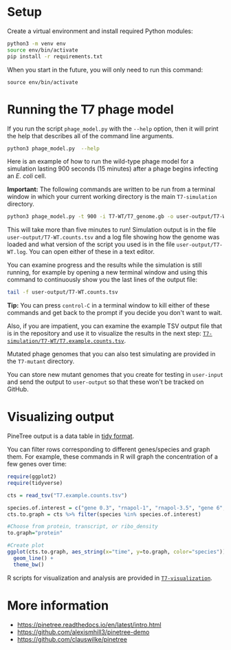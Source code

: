 #  Setup

Create a virtual environment and install required Python modules:
```sh
python3 -m venv env
source env/bin/activate
pip install -r requirements.txt
```

When you start in the future, you will only need to run this command:
```
source env/bin/activate
```

# Running the T7 phage model

If you run the script `phage_model.py` with the `--help` option, then it will print the help that describes all of the command line arguments.

```sh
python3 phage_model.py  --help
```

Here is an example of how to run the wild-type phage model for a simulation lasting 900 seconds (15 minutes) after a phage begins infecting an _E. coli_ cell.

**Important:** The following commands are written to be run from a terminal window in which your current working directory is the main `T7-simulation` directory.

```sh
python3 phage_model.py -t 900 -i T7-WT/T7_genome.gb -o user-output/T7-WT
```
This will take more than five minutes to run! Simulation output is in the file `user-output/T7-WT.counts.tsv` and a log file showing how the genome was loaded and what version of the script you used is in the file `user-output/T7-WT.log`. You can open either of these in a text editor.

You can examine progress and the results while the simulation is still running, for example by opening a new terminal window and using this command to continuously show you the last lines of the output file:

```sh
tail -f user-output/T7-WT.counts.tsv
```

**Tip:** You can press `control-C` in a terminal window to kill either of these commands and get back to the prompt if you decide you don't want to wait.

Also, if you are impatient, you can examine the example TSV output file that is in the repository and use it to visualize the results in the next step: [`T7-simulation/T7-WT/T7.example.counts.tsv`](T7-simulation/T7-WT/T7.example.counts.tsv).

Mutated phage genomes that you can also test simulating are provided in the `T7-mutant` directory.

You can store new mutant genomes that you create for testing in `user-input` and send the output to `user-output` so that these won't be tracked on GitHub.

# Visualizing output

PineTree output is a data table in [tidy format](https://cran.r-project.org/web/packages/tidyr/vignettes/tidy-data.html).

You can filter rows corresponding to different genes/species and graph them. For example, these commands in R will graph the concentration of a few genes over time:

```R
require(ggplot2)
require(tidyverse)

cts = read_tsv("T7.example.counts.tsv")

species.of.interest = c("gene 0.3", "rnapol-1", "rnapol-3.5", "gene 6", "gene 9")
cts.to.graph = cts %>% filter(species %in% species.of.interest)

#Choose from protein, transcript, or ribo_density
to.graph="protein"

#Create plot
ggplot(cts.to.graph, aes_string(x="time", y=to.graph, color="species")) +
  geom_line() +
  theme_bw()
```

R scripts for visualization and analysis are provided in [`T7-visualization`](T7-visualization).

# More information

* https://pinetree.readthedocs.io/en/latest/intro.html
* https://github.com/alexismhill3/pinetree-demo
* https://github.com/clauswilke/pinetree
